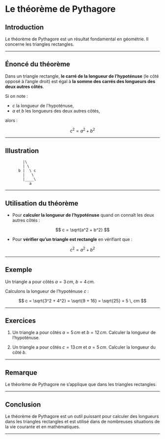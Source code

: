 # Le théorème de Pythagore

## Introduction

Le théorème de Pythagore est un résultat fondamental en géométrie. Il concerne les triangles rectangles.

---

## Énoncé du théorème

Dans un triangle rectangle, **le carré de la longueur de l’hypoténuse** (le côté opposé à l’angle droit) est égal à **la somme des carrés des longueurs des deux autres côtés**.

Si on note :

* $c$ la longueur de l'hypoténuse,
* $a$ et $b$ les longueurs des deux autres côtés,

alors :

$$
c^2 = a^2 + b^2
$$

---

## Illustration

```
        |\
        | \
      b |  \ c
        |   \
        |____\
           a
```

---

## Utilisation du théorème

* Pour **calculer la longueur de l’hypoténuse** quand on connaît les deux autres côtés :

$$
c = \sqrt{a^2 + b^2}
$$

* Pour **vérifier qu’un triangle est rectangle** en vérifiant que :

$$
c^2 = a^2 + b^2
$$

---

## Exemple

Un triangle a pour côtés $a = 3 \, cm$, $b = 4 \, cm$.

Calculons la longueur de l’hypoténuse $c$ :

$$
c = \sqrt{3^2 + 4^2} = \sqrt{9 + 16} = \sqrt{25} = 5 \, cm
$$

---

## Exercices

1. Un triangle a pour côtés $a = 5 \, cm$ et $b = 12 \, cm$. Calculer la longueur de l’hypoténuse.

2. Un triangle a pour côtés $c = 13 \, cm$ et $a = 5 \, cm$. Calculer la longueur du côté $b$.

---

## Remarque

Le théorème de Pythagore ne s’applique que dans les triangles rectangles.

---

## Conclusion

Le théorème de Pythagore est un outil puissant pour calculer des longueurs dans les triangles rectangles et est utilisé dans de nombreuses situations de la vie courante et en mathématiques.

---

